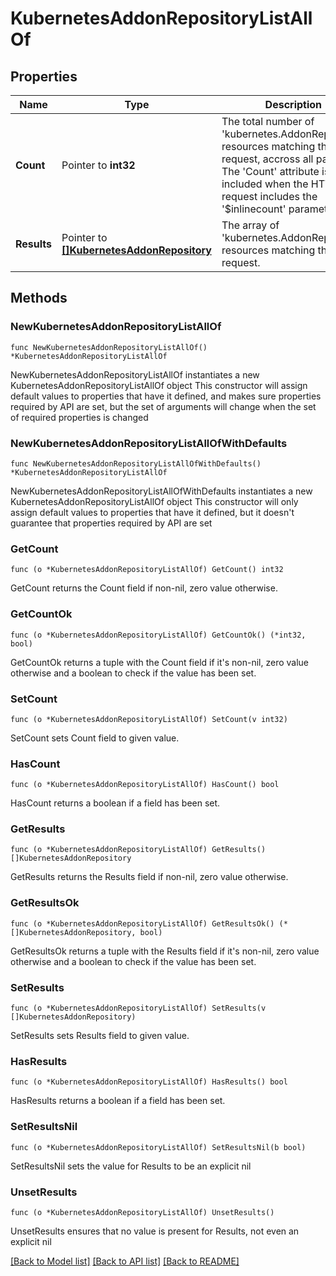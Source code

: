 # KubernetesAddonRepositoryListAllOf

## Properties

Name | Type | Description | Notes
------------ | ------------- | ------------- | -------------
**Count** | Pointer to **int32** | The total number of &#39;kubernetes.AddonRepository&#39; resources matching the request, accross all pages. The &#39;Count&#39; attribute is included when the HTTP GET request includes the &#39;$inlinecount&#39; parameter. | [optional] 
**Results** | Pointer to [**[]KubernetesAddonRepository**](KubernetesAddonRepository.md) | The array of &#39;kubernetes.AddonRepository&#39; resources matching the request. | [optional] 

## Methods

### NewKubernetesAddonRepositoryListAllOf

`func NewKubernetesAddonRepositoryListAllOf() *KubernetesAddonRepositoryListAllOf`

NewKubernetesAddonRepositoryListAllOf instantiates a new KubernetesAddonRepositoryListAllOf object
This constructor will assign default values to properties that have it defined,
and makes sure properties required by API are set, but the set of arguments
will change when the set of required properties is changed

### NewKubernetesAddonRepositoryListAllOfWithDefaults

`func NewKubernetesAddonRepositoryListAllOfWithDefaults() *KubernetesAddonRepositoryListAllOf`

NewKubernetesAddonRepositoryListAllOfWithDefaults instantiates a new KubernetesAddonRepositoryListAllOf object
This constructor will only assign default values to properties that have it defined,
but it doesn't guarantee that properties required by API are set

### GetCount

`func (o *KubernetesAddonRepositoryListAllOf) GetCount() int32`

GetCount returns the Count field if non-nil, zero value otherwise.

### GetCountOk

`func (o *KubernetesAddonRepositoryListAllOf) GetCountOk() (*int32, bool)`

GetCountOk returns a tuple with the Count field if it's non-nil, zero value otherwise
and a boolean to check if the value has been set.

### SetCount

`func (o *KubernetesAddonRepositoryListAllOf) SetCount(v int32)`

SetCount sets Count field to given value.

### HasCount

`func (o *KubernetesAddonRepositoryListAllOf) HasCount() bool`

HasCount returns a boolean if a field has been set.

### GetResults

`func (o *KubernetesAddonRepositoryListAllOf) GetResults() []KubernetesAddonRepository`

GetResults returns the Results field if non-nil, zero value otherwise.

### GetResultsOk

`func (o *KubernetesAddonRepositoryListAllOf) GetResultsOk() (*[]KubernetesAddonRepository, bool)`

GetResultsOk returns a tuple with the Results field if it's non-nil, zero value otherwise
and a boolean to check if the value has been set.

### SetResults

`func (o *KubernetesAddonRepositoryListAllOf) SetResults(v []KubernetesAddonRepository)`

SetResults sets Results field to given value.

### HasResults

`func (o *KubernetesAddonRepositoryListAllOf) HasResults() bool`

HasResults returns a boolean if a field has been set.

### SetResultsNil

`func (o *KubernetesAddonRepositoryListAllOf) SetResultsNil(b bool)`

 SetResultsNil sets the value for Results to be an explicit nil

### UnsetResults
`func (o *KubernetesAddonRepositoryListAllOf) UnsetResults()`

UnsetResults ensures that no value is present for Results, not even an explicit nil

[[Back to Model list]](../README.md#documentation-for-models) [[Back to API list]](../README.md#documentation-for-api-endpoints) [[Back to README]](../README.md)


